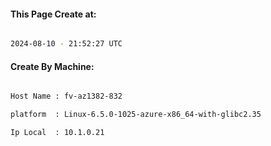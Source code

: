 
   
#### This Page Create at:

```bash

2024-08-10 - 21:52:27 UTC

```

#### Create By Machine:

```bash

Host Name : fv-az1382-832

platform  : Linux-6.5.0-1025-azure-x86_64-with-glibc2.35

Ip Local  : 10.1.0.21

```

